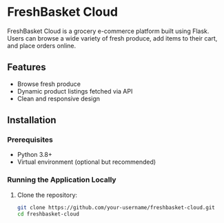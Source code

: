 # FreshBasket Cloud

FreshBasket Cloud is a grocery e-commerce platform built using Flask. Users can browse a wide variety of fresh produce, add items to their cart, and place orders online.

## Features
- Browse fresh produce
- Dynamic product listings fetched via API
- Clean and responsive design

## Installation

### Prerequisites
- Python 3.8+
- Virtual environment (optional but recommended)

### Running the Application Locally

1. Clone the repository:
   ```bash
   git clone https://github.com/your-username/freshbasket-cloud.git
   cd freshbasket-cloud
